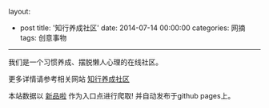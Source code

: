layout: 
  - post 
title: '知行养成社区' 
date: 2014-07-14 00:00:00 
categories: 网摘 
tags: 创意事物 
---

我们是一个习惯养成、摆脱懒人心理的在线社区。  

更多详情请参考相关网站 [知行养成社区](http://www.51zhi.com)  

本站数据以 [新品啦](http://xinpinla.com/) 作为入口点进行爬取! 并自动发布于github pages上。  
